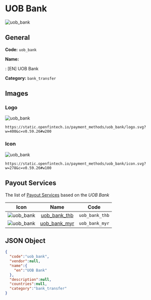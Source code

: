 
# UOB Bank 
![uob_bank](https://static.openfintech.io/payment_methods/uob_bank/logo.svg?w=400&c=v0.59.26#w200)  

## General 
**Code:** `uob_bank` 
 
**Name:** 
 
:	[EN] UOB Bank 
 
**Category:** `bank_transfer` 
 

## Images 

### Logo 
![uob_bank](https://static.openfintech.io/payment_methods/uob_bank/logo.svg?w=400&c=v0.59.26#w200)  

```
https://static.openfintech.io/payment_methods/uob_bank/logo.svg?w=400&c=v0.59.26#w200
```  

### Icon 
![uob_bank](https://static.openfintech.io/payment_methods/uob_bank/icon.svg?w=278&c=v0.59.26#w100)  

```
https://static.openfintech.io/payment_methods/uob_bank/icon.svg?w=278&c=v0.59.26#w100
```  

## Payout Services 
 
The list of [Payout Services](/payout-services/) based on the _UOB Bank_ 

|Icon|Name|Code| 
|:---:|:---:|:---:| 
|![uob_bank](https://static.openfintech.io/payout_methods/uob_bank/icon.svg?w=278&c=v0.59.26#w40) |[uob_bank_thb](/payout-services/uob_bank_thb/)|`uob_bank_thb`| 
|![uob_bank](https://static.openfintech.io/payout_methods/uob_bank/icon.svg?w=278&c=v0.59.26#w40) |[uob_bank_myr](/payout-services/uob_bank_myr/)|`uob_bank_myr`| 
 

## JSON Object 

```json
{
  "code":"uob_bank",
  "vendor":null,
  "name":{
    "en":"UOB Bank"
  },
  "description":null,
  "countries":null,
  "category":"bank_transfer"
}
```  

